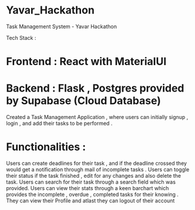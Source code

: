 # Yavar_Hackathon
Task Management System - Yavar Hackathon

Tech Stack :

# Frontend : React with MaterialUI 
# Backend  : Flask , Postgres provided by Supabase (Cloud Database)

Created a Task Management Application , where users can initially signup , login , and add their tasks to be performed .
# Functionalities :
Users can create deadlines for their task , and if the deadline crossed they would get a notification through mail of incomplete tasks .
Users can toggle their status if the task finished , edit for any changes and also delete the task.
Users can search for their task through a search field which was provided.
Users can view their stats through a keen barchart which provides the incomplete , overdue , completed tasks for their knowing .
They can view their Profile and atlast they can logout of their account





